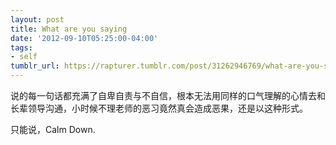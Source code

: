 ```yaml
---
layout: post
title: What are you saying
date: '2012-09-10T05:25:00-04:00'
tags:
- self
tumblr_url: https://rapturer.tumblr.com/post/31262946769/what-are-you-saying
---
```

说的每一句话都充满了自卑自责与不自信，根本无法用同样的口气理解的心情去和长辈领导沟通，小时候不理老师的恶习竟然真会造成恶果，还是以这种形式。

只能说，Calm Down.


